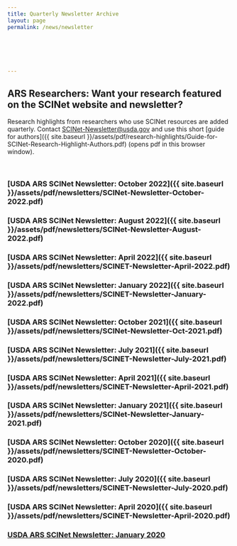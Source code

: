 ```yaml
---
title: Quarterly Newsletter Archive
layout: page
permalink: /news/newsletter

 




---
```


## ARS Researchers: Want your research featured on the SCINet website and newsletter?

Research highlights from researchers who use SCINet resources are added quarterly. Contact [SCINet-Newsletter@usda.gov](mailto:SCINet-Newsletter@usda.gov?subject=research%20highlight) and use this short [guide for authors]({{ site.baseurl }}/assets/pdf/research-highlights/Guide-for-SCINet-Research-Highlight-Authors.pdf) (opens pdf in this browser window).

<br>

### [USDA ARS SCINet Newsletter: October 2022]({{ site.baseurl }}/assets/pdf/newsletters/SCINet-Newsletter-October-2022.pdf)

### [USDA ARS SCINet Newsletter: August 2022]({{ site.baseurl }}/assets/pdf/newsletters/SCINet-Newsletter-August-2022.pdf)

### [USDA ARS SCINet Newsletter: April 2022]({{ site.baseurl }}/assets/pdf/newsletters/SCINET-Newsletter-April-2022.pdf)

### [USDA ARS SCINet Newsletter: January 2022]({{ site.baseurl }}/assets/pdf/newsletters/SCINET-Newsletter-January-2022.pdf)

### [USDA ARS SCINet Newsletter: October 2021]({{ site.baseurl }}/assets/pdf/newsletters/SCINet-Newsletter-Oct-2021.pdf)

### [USDA ARS SCINet Newsletter: July 2021]({{ site.baseurl }}/assets/pdf/newsletters/SCINET-Newsletter-July-2021.pdf) 

### [USDA ARS SCINet Newsletter: April 2021]({{ site.baseurl }}/assets/pdf/newsletters/SCINET-Newsletter-April-2021.pdf) 
 
### [USDA ARS SCINet Newsletter: January 2021]({{ site.baseurl }}/assets/pdf/newsletters/SCINet-Newsletter-January-2021.pdf) 

### [USDA ARS SCINet Newsletter: October 2020]({{ site.baseurl }}/assets/pdf/newsletters/SCINET-Newsletter-October-2020.pdf) 

### [USDA ARS SCINet Newsletter: July 2020]({{ site.baseurl }}/assets/pdf/newsletters/SCINET-Newsletter-July-2020.pdf) 

### [USDA ARS SCINet Newsletter: April 2020]({{ site.baseurl }}/assets/pdf/newsletters/SCINET-Newsletter-April-2020.pdf) 

### [USDA ARS SCINet Newsletter: January 2020](https://content.govdelivery.com/accounts/USDAARS/bulletins/26f910e) 
